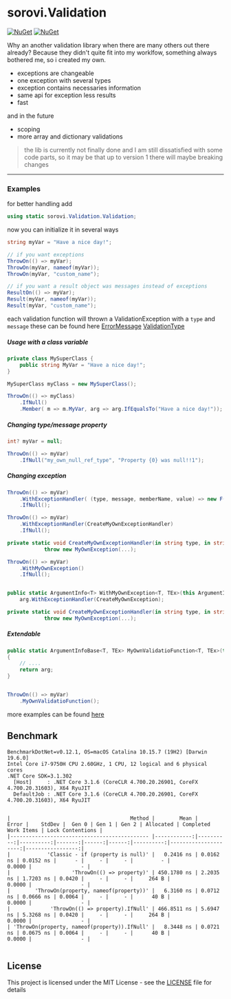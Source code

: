 # sorovi.Validation

[![NuGet](https://img.shields.io/nuget/v/sorovi.Validation.svg?style=flat-square)](https://www.nuget.org/packages/sorovi.Validation/)
[![NuGet](https://img.shields.io/nuget/dt/sorovi.Validation.svg?style=flat-square)](https://www.nuget.org/packages/sorovi.Validation/)

Why an another validation library when there are many others out there already? 
Because they didn't quite fit into my worklfow, something always bothered me, so i created my own. 

- exceptions are changeable
- one exception with several types
- exception contains necessaries information
- same api for exception less results
- fast

and in the future 
- scoping
- more array and dictionary validations

   
> the lib is currently not finally done and I am still dissatisfied with some code parts,
so it may be that up to version 1 there will maybe breaking changes

---
### Examples

for better handling add 

```csharp
using static sorovi.Validation.Validation;
```

now you can initialize it in several ways 

```csharp
string myVar = "Have a nice day!";

// if you want exceptions
ThrowOn(() => myVar);
ThrowOn(myVar, nameof(myVar));
ThrowOn(myVar, "custom_name");

// if you want a result object was messages instead of exceptions
ResultOn(() => myVar);
Result(myVar, nameof(myVar));
Result(myVar, "custom_name");
```

each validation function will thrown a ValidationException with a `type` and `message`
these can be found here [ErrorMessage](sorovi.Validation/Common/ErrorMessage.cs) [ValidationType](sorovi.Validation/Common/ValidationType.cs)



##### Usage with a class variable

```csharp
private class MySuperClass { 
    public string MyVar = "Have a nice day!";
}

MySuperClass myClass = new MySuperClass();

ThrowOn(() => myClass)
    .IfNull()
    .Member( m => m.MyVar, arg => arg.IfEqualsTo("Have a nice day!"));

```

##### Changing type/message property

```csharp
int? myVar = null;

ThrowOn(() => myVar)
    .IfNull("my_own_null_ref_type", "Property {0} was null!!1");
```



##### Changing exception

```csharp
ThrowOn(() => myVar)
    .WithExceptionHandler( (type, message, memberName, value) => new F(...) )
    .IfNull();
```

```csharp
ThrowOn(() => myVar)
    .WithExceptionHandler(CreateMyOwnExceptionHandler)
    .IfNull();

private static void CreateMyOwnExceptionHandler(in string type, in string message, in string memberName, in object value) =>
            throw new MyOwnException(...);
```


```csharp
ThrowOn(() => myVar)
    .WithMyOwnException()
    .IfNull();


public static ArgumentInfo<T> WithMyOwnException<T, TEx>(this ArgumentInfoBase<T, TEx> arg) where TEx : Delegate => 
    arg.WithExceptionHandler(CreateMyOwnException);

private static void CreateMyOwnExceptionHandler(in string type, in string message, in string memberName, in object value) =>
            throw new MyOwnException(...);
```

##### Extendable

```csharp
public static ArgumentInfoBase<T, TEx> MyOwnValidatioFunction<T, TEx>(this ArgumentInfoBase<T, TEx> arg, ....)
{
    // ....
    return arg;
}


ThrowOn(() => myVar)
    .MyOwnValidatioFunction();

```

more examples can be found [here](docs/validations.md)

## Benchmark

```
BenchmarkDotNet=v0.12.1, OS=macOS Catalina 10.15.7 (19H2) [Darwin 19.6.0]
Intel Core i7-9750H CPU 2.60GHz, 1 CPU, 12 logical and 6 physical cores
.NET Core SDK=3.1.302
  [Host]     : .NET Core 3.1.6 (CoreCLR 4.700.20.26901, CoreFX 4.700.20.31603), X64 RyuJIT
  DefaultJob : .NET Core 3.1.6 (CoreCLR 4.700.20.26901, CoreFX 4.700.20.31603), X64 RyuJIT


|                                       Method |        Mean |     Error |    StdDev |  Gen 0 | Gen 1 | Gen 2 | Allocated | Completed Work Items | Lock Contentions |
|--------------------------------------------- |------------:|----------:|----------:|-------:|------:|------:|----------:|---------------------:|-----------------:|
|            'Classic - if (property is null)' |   0.2416 ns | 0.0162 ns | 0.0152 ns |      - |     - |     - |         - |               0.0000 |                - |
|                    'ThrowOn(() => property)' | 450.1780 ns | 2.2035 ns | 1.7203 ns | 0.0420 |     - |     - |     264 B |               0.0000 |                - |
|        'ThrowOn(property, nameof(property))' |   6.3160 ns | 0.0712 ns | 0.0666 ns | 0.0064 |     - |     - |      40 B |               0.0000 |                - |
|             'ThrowOn(() => property).IfNull' | 466.8511 ns | 5.6947 ns | 5.3268 ns | 0.0420 |     - |     - |     264 B |               0.0000 |                - |
| 'ThrowOn(property, nameof(property)).IfNull' |   8.3448 ns | 0.0721 ns | 0.0675 ns | 0.0064 |     - |     - |      40 B |               0.0000 |                - |


```

## License

This project is licensed under the MIT License - see the [LICENSE](LICENSE) file for details